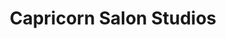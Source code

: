 ---
title: "Capricorn Salon Studios"
url: /stone-mountain/capricorn-salon-studios/
shop: hairdresser
---